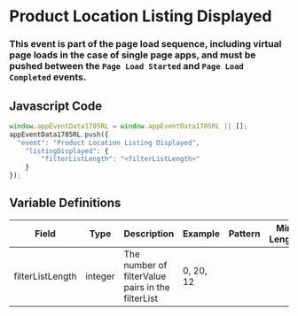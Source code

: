 # Product Location Listing Displayed

### This event is part of the page load sequence, including virtual page loads in the case of single page apps, and must be pushed between the `Page Load Started` and `Page Load Completed` events.

## Javascript Code
```js
window.appEventData1705RL = window.appEventData1705RL || [];
appEventData1705RL.push({
  "event": "Product Location Listing Displayed",
    "listingDisplayed": {
        "filterListLength": "<filterListLength>"
    }
});
```

## Variable Definitions

|Field|Type|Description|Example|Pattern|Min Length|Max Length|Minimum|Maximum|Multiple Of|
| --- | --- | --- | --- | --- | --- | --- | --- | --- | --- |
|filterListLength|integer|The number of filterValue pairs in the filterList|0, 20, 12||||0|||
